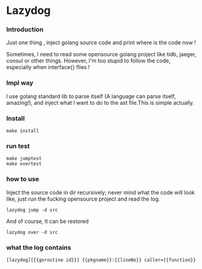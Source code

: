Lazydog
======

### Introduction

Just one thing , inject golang source code and print where is the code now !

Sometimes, l need to read some opensource golang project like tidb, jaeger, consul or other things. However, l'm too stupid to follow the code, especially when interface{} flies !

### Impl way

l use golang standard lib to parse itself (A language can parse itself, amazing!), and inject what l want to do to the ast file.This is simple actually.

### Install

```shell
make install
```

### run test

```shell
make jumptest
make overtest
```

### how to use

Inject the source code in dir recursively; never mind what the code will look like, just run the fucking opensource project and read the log.

```shell
lazydog jump -d src
```

And of course, lt can be restored

```shell
lazydog over -d src
```

### what the log contains

```text
[lazydog][{{goroutine id}}] {{pkgname}}:{{lineNo}} caller={{function}}
```